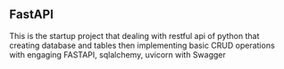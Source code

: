 ## FastAPI

This is the startup project that dealing with restful api of python that creating database and tables then implementing basic CRUD operations with engaging FASTAPI, sqlalchemy, uvicorn with Swagger
